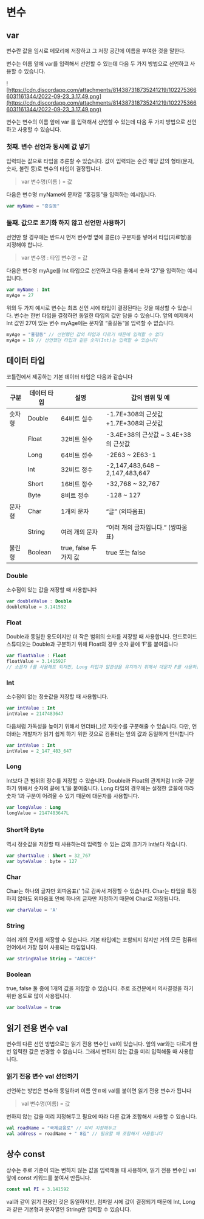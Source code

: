 # 

# 변수

## var

변수란 값을 임시로 메모리에 저장하고 그 저장 공간에 이름을 부여한 것을 말한다.

변수는 이름 앞에 var를 입력해서 선언할 수 있는데 다음 두 가지 방법으로 선언하고 사용할 수 있습니다.

![https://cdn.discordapp.com/attachments/814387318735241219/1022753666031161344/2022-09-23_3.17.49.png](https://cdn.discordapp.com/attachments/814387318735241219/1022753666031161344/2022-09-23_3.17.49.png)

변수는 변수의 이름 앞에 var 를 입력해서 선언할 수 있는데 다음 두 가지 방법으로 선언하고 사용할 수 있습니다.

### 첫째. 변수 선언과 동시에 값 넣기

입력되는 값으로 타입을 추론할 수 있습니다. 값이 입력되는 순간 해당 값의 형태(문자, 숫자, 불린 등)로 변수의 타입이 결정됩니다.

> var 변수명(이름 ) = 값
> 

다음은 변수명 myName에 문자열 “홍길동”을 입력하는 예시입니다.

```kotlin
var myName = "홍길동"
```

### 둘째. 값으로 초기화 하지 않고 선언만 사용하기

선언만 할 경우에는 반드시 먼저 변수명 옆에 콜론(:) 구분자를 넣어서 타입(자료형)을 지정해야 합니다.

> var 변수명 : 타입
변수명 = 값
> 

다음은 변수명 myAge를 Int 타입으로 선언하고 다음 줄에서 숫자 ‘27’을 입력하는 예시입니다.

```kotlin
var myName : Int
myAge = 27
```

위의 두 가지 예시로 변수는 최초 선언 시에 타입이 결정된다는 것을 예상할 수 있습니다. 변수는 한번 타입을 결정하면 동일한 타입의 값만 담을 수 있습니다. 앞의 예제에서 Int 값인 27이 있는 변수 myAge에는 문자열 “홍길동”을 입력할 수 없습니다.

```kotlin
myAge = "홍길동" // 선언했던 값의 타입과 다르기 때문에 입력할 수 없다
myAge = 19 // 선언했던 타입과 같은 숫자(Int)는 입력할 수 있습니다
```

## 데이터 타입

코틀린에서 제공하는 기본 데이터 타입은 다음과 같습니다

| 구분 | 데이터 타입 | 설명 | 값의 범위 및 예 |
| --- | --- | --- | --- |
| 숫자형 | Double | 64비트 실수 | -1.7E+308의 근삿값 +1.7E+308의 근삿값  |
|  | Float | 32비트 실수 | -3.4E+38의 근삿값 ~ 3.4E+38의 근삿값 |
|  | Long | 64비트 정수 | -2E63 ~ 2E63-1 |
|  | Int | 32비트 정수 | -2,147,483,648 ~ 2,147,483,647 |
|  | Short | 16비트 정수 | -32,768 ~ 32,767 |
|  | Byte | 8비트 정수 | -128 ~ 127 |
| 문자형 | Char | 1개의 문자 | “글” (외따옴표) |
|  | String | 여러 개의 문자 | “여러 개의 글자입니다.” (쌍따옴표) |
| 불린형 | Boolean | true, false 두 가지 값 | true 또는 false |

### Double

소수점이 있는 값을 저장할 때 사용합니다

```kotlin
var doubleValue : Double
doubleValue = 3.141592
```

### Float

Double과 동일한 용도이지만 더 작은 범위의 숫자를 저장할 때 사용합니다. 안드로이드 스튜디오는 Double과 구분하기 위해 Float의 경우 숫자 끝에 ‘F’를 붙여줍니다

```kotlin
var floatValue : Float
floatValue = 3.141592F 
// 소문자 f를 사용해도 되지만, Long 타입과 일관성을 유지하기 위해서 대문자 F를 사용하는 것을 권장합니다.
```

### Int

소수점이 없는 정숫값을 저장할 때 사용합니다.

```kotlin
var intValue : Int
intValue = 2147483647
```

다음처럼 가독성을 높이기 위해서 언더바(_)로 자릿수를 구분해줄 수 있습니다. 다만, 언더바는 개발자가 읽기 쉽게 하기 위한 것으로 컴퓨터는 앞의 값과 동일하게 인식합니다

```kotlin
var intValue : Int
intValue = 2_147_483_647
```

### Long

Int보다 큰 범위의 정수를 저장할 수 있습니다. Double과 Float의 관계저럼 Int와 구분하기 위해서 숫자의 끝에 ‘L’을 붙여줍니다. Long 타입의 경우에는 설정한 글꼴에 따라 숫자 1과 구분이 어려울 수 있기 때문에 대문자를 사용합니다.

```kotlin
var longValue : Long
longValue = 2147483647L
```

### Short와 Byte

역시 정숫값을 저장할 때 사용하는데 입력할 수 있는 값의 크기가 Int보다 작습니다.

```kotlin
var shortValue : Short = 32_767
var byteValue : byte = 127
```

### Char

Char는 하나의 글자만 외따옴표(’ ‘)로 감싸서 저장할 수 있습니다. Char는 타입을 특정하지 않아도 외따옴표 안에 하나의 글자만 지정하기 때문에 Char로 저장됩니다.

```kotlin
var charValue = 'A'
```

### String

여러 개의 문자를 저장할 수 있습니다. 기본 타입에는 포함되지 않지만 거의 모든 컴퓨터 언어에서 가장 많이 사용되는 타입입니다.

```kotlin
var stringValue String = "ABCDEF"
```

### Boolean

true, false 둘 중에 1개의 값을 저장할 수 있습니다. 주로 조건문에서 의사결정을 하기 위한 용도로 많이 사용됩니다.

```kotlin
var boolValue = true
```

## 읽기 전용 변수 val

변수의 다른 선언 방법으로는 읽기 전용 변수인 val이 있습니다. 앞의 var와는 다르게 한 번 입력한 값은 변경할 수 없습니다. 그래서 변하지 않는 값을 미리 입력해둘 때 사용합니다.

### 읽기 전용 변수 val 선언하기

선언하는 방법은 변수와 동일하며 이름 안ㅍ에 val를 붙이면 읽기 전용 변수가 됩니다

> val 변수명(이름) = 값
> 

변하지 않는 값을 미리 지정해두고 필요에 따라 다른 값과 조합해서 사용할 수 있습니다.
```kotlin
val roadName = "국제금융로" // 미리 지정해두고
val address = roadName + " 8길" // 필요할 때 조합해서 사용합니다
```

## 상수 const

상수는 주로 기준이 되는 변하지 않는 값을 입력해둘 때 사용하며, 읽기 전용 변수인 val 앞에 const 키워드를 붙여서 만듭니다.

```kotlin
const val PI = 3.141592
```

val과 같이 읽기 전용인 것은 동일하지만, 컴파일 시에 값이 결정되기 때문에 Int, Long과 같은 기본형과 문자열인 String만 입력할 수 있습니다.
